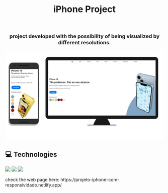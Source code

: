 <h1 align="center">iPhone Project</h1>
<br>
<h3 align="center">project developed with the possibility of being visualized by different resolutions.</h3>
<img width="1000px" src="https://github.com/DaniloPereira8/Project-Iphone/blob/master/assets/Project-iPhone%20Monitor%20e%20Cell.png">

## :computer: Technologies

<img src="https://img.shields.io/badge/HTML5-E34F26?style=for-the-badge&logo=html5&logoColor=white">
<img src="https://img.shields.io/badge/CSS3-1572B6?style=for-the-badge&logo=css3&logoColor=white">
<img src="https://img.shields.io/badge/JavaScript-F7DF1E?style=for-the-badge&logo=javascript&logoColor=black">

<p>check the web page here: https://projeto-iphone-com-responsividade.netlify.app/</p>
